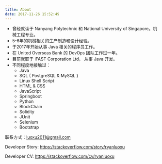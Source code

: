 ```yaml
---
title: About
date: 2017-11-26 15:52:49
---
```


- 曾经就读于 Nanyang Polytechnic 和 National University of Singapore。机械工程专业。
- 5-6年的机械相关的生产制造和设计经验。
- 于2017年开始从事 Java 相关的程序员工作。
- 在   United Overseas Bank 的 DevOps 团队工作过一年。
- 目前就职于 iFAST Corporation Ltd， 从事 Java 开发。
- 不同程度地接触过：
	- Java
	- SQL ( PostgreSQL & MySQL )
	- Linux Shell Script
	- HTML & CSS
	- JavaScript
	- Springboot
	- Python
	- BlockChain
	- Solidity
	- JUnit
	- Selenium
	- Bootstrap

联系方式：luoxu2011@gmail.com

Developer Story: https://stackoverflow.com/story/ryanluoxu

Developer CV: https://stackoverflow.com/cv/ryanluoxu